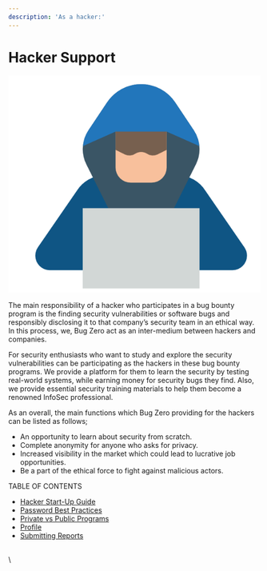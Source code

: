 ```yaml
---
description: 'As a hacker:'
---
```


# Hacker Support

![](<../.gitbook/assets/image (2).png>)

The main responsibility of a hacker who participates in a bug bounty program is the finding security vulnerabilities or software bugs and responsibly disclosing it to that company’s security team in an ethical way. In this process, we, Bug Zero act as an inter-medium between hackers and companies.

For security enthusiasts who want to study and explore the security vulnerabilities can be participating as the hackers in these bug bounty programs. We provide a platform for them to learn the security by testing real-world systems, while earning money for security bugs they find. Also, we provide essential security training materials to help them become a renowned InfoSec professional.

As an overall, the main functions which Bug Zero providing for the hackers can be listed as follows;

* An opportunity to learn about security from scratch.
* Complete anonymity for anyone who asks for privacy.
* Increased visibility in the market which could lead to lucrative job opportunities.
* Be a part of the ethical force to fight against malicious actors.

TABLE OF CONTENTS

* [Hacker Start-Up Guide](https://www.scorelab.org/bugzero-supports/docs/hacker-support/hacker-start/)
* [Password Best Practices](https://www.scorelab.org/bugzero-supports/docs/hacker-support/password-best-practic/)
* [Private vs Public Programs](https://www.scorelab.org/bugzero-supports/docs/hacker-support/private-vs-public-programs/)
* [Profile](https://www.scorelab.org/bugzero-supports/docs/hacker-support/profile/)
* [Submitting Reports](https://www.scorelab.org/bugzero-supports/docs/hacker-support/submitting-reports/)

\
\
